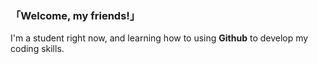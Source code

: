 ### 「Welcome, my friends!」

I'm a student right now, and learning how to using **Github** to develop my coding skills.

